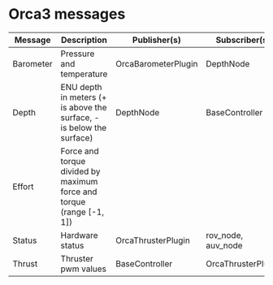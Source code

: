 # Orca3 messages

| Message | Description | Publisher(s) | Subscriber(s) |
|-----|--------|------|-----|
| Barometer | Pressure and temperature | OrcaBarometerPlugin | DepthNode |
| Depth | ENU depth in meters (+ is above the surface, - is below the surface) | DepthNode | BaseController |
| Effort | Force and torque divided by maximum force and torque (range \[-1, 1\]) |
| Status | Hardware status | OrcaThrusterPlugin | rov_node, auv_node |
| Thrust | Thruster pwm values | BaseController | OrcaThrusterPlugin |
